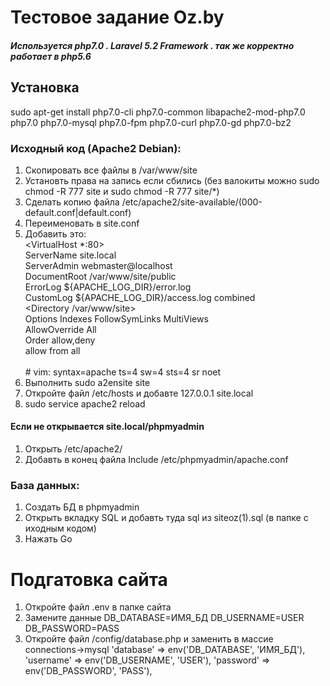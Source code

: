 # Тестовое задание Oz.by
##### Используется php7.0 . Laravel 5.2 Framework . так же корректно работает в php5.6

## Установка
sudo apt-get install php7.0-cli php7.0-common libapache2-mod-php7.0 php7.0 php7.0-mysql php7.0-fpm php7.0-curl php7.0-gd php7.0-bz2
### Исходный код (Apache2 Debian):
   1. Скопировать все файлы в /var/www/site
   2. Установть права на запись если сбились (без валокиты можно  sudo chmod -R 777 site 
    и sudo chmod -R 777 site/*)
   3. Сделать копию файла /etc/apache2/site-available/(000-default.conf|default.conf)
   4. Переименовать в site.conf
   5. Добавить это:
      <br><VirtualHost *:80>
    	<br>ServerName site.local
    	<br>ServerAdmin webmaster@localhost
    	<br>DocumentRoot /var/www/site/public
    	<br>ErrorLog ${APACHE_LOG_DIR}/error.log
    	<br>CustomLog ${APACHE_LOG_DIR}/access.log combined
   <br> <Directory /var/www/site>
                  <br>  Options Indexes FollowSymLinks MultiViews
                  <br>  AllowOverride All
                  <br>  Order allow,deny
                  <br>  allow from all
    <br></Directory>
    <br></VirtualHost>
    # vim: syntax=apache ts=4 sw=4 sts=4 sr noet
   6. Выполнить sudo a2ensite site
   7. Откройте файл /etc/hosts и добавте 127.0.0.1   site.local
   8. sudo service apache2 reload
   
   #### Если не открывается site.local/phpmyadmin
   1. Открыть /etc/apache2/
   2. Добавть в конец файла Include /etc/phpmyadmin/apache.conf
### База данных:
   1. Создать БД в phpmyadmin
   2. Открыть вкладку SQL и добавть туда sql из siteoz(1).sql (в папке с иходным кодом)
   1. Нажать Go



# Подгатовка сайта
1. Откройте файл .env в папке сайта
2. Замените данные DB_DATABASE=ИМЯ_БД
                   DB_USERNAME=USER
                   DB_PASSWORD=PASS
3. Откройте файл /config/database.php 
    и заменить в массие connections->mysql 
                'database' => env('DB_DATABASE', 'ИМЯ_БД'),
                'username' => env('DB_USERNAME', 'USER'),
                'password' => env('DB_PASSWORD', 'PASS'),